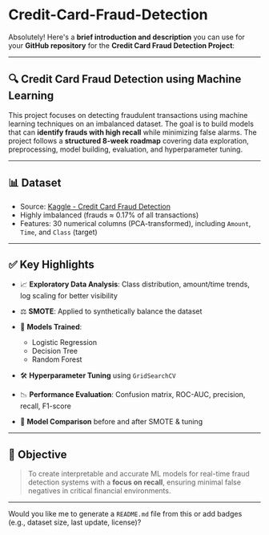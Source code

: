 # Credit-Card-Fraud-Detection
Absolutely! Here's a **brief introduction and description** you can use for your **GitHub repository** for the **Credit Card Fraud Detection Project**:

---

## 🔍 Credit Card Fraud Detection using Machine Learning

This project focuses on detecting fraudulent transactions using machine learning techniques on an imbalanced dataset. The goal is to build models that can **identify frauds with high recall** while minimizing false alarms. The project follows a **structured 8-week roadmap** covering data exploration, preprocessing, model building, evaluation, and hyperparameter tuning.

---

## 📊 Dataset

* Source: [Kaggle - Credit Card Fraud Detection](https://www.kaggle.com/datasets/mlg-ulb/creditcardfraud)
* Highly imbalanced (frauds ≈ 0.17% of all transactions)
* Features: 30 numerical columns (PCA-transformed), including `Amount`, `Time`, and `Class` (target)

---

## ✅ Key Highlights

* 📈 **Exploratory Data Analysis**: Class distribution, amount/time trends, log scaling for better visibility
* ⚖️ **SMOTE**: Applied to synthetically balance the dataset
* 🤖 **Models Trained**:

  * Logistic Regression
  * Decision Tree
  * Random Forest
* 🛠️ **Hyperparameter Tuning** using `GridSearchCV`
* 📉 **Performance Evaluation**: Confusion matrix, ROC-AUC, precision, recall, F1-score
* 🔄 **Model Comparison** before and after SMOTE & tuning

---

## 🚀 Objective

> To create interpretable and accurate ML models for real-time fraud detection systems with a **focus on recall**, ensuring minimal false negatives in critical financial environments.

---

Would you like me to generate a `README.md` file from this or add badges (e.g., dataset size, last update, license)?
